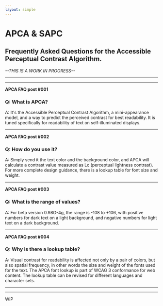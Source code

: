 ```yaml
---
layout: simple
---
```


# APCA & SAPC 
## Frequently Asked Questions for the Accessible Perceptual Contrast Algorithm.
_--THIS IS A WORK IN PROGRESS--_

-----
-----
**APCA FAQ post #001**
### Q: What is APCA?
A: It's the Accessible Perceptual Contrast Algorithm, a mini-appearance model, and a way to predict the perceived contrast for best readability. It is tuned specifically for readability of text on self-illuminated displays.


-----
**APCA FAQ post #002**
### Q: How do you use it?
A: Simply send it the text color and the background color, and APCA will calculate a contrast value measured as Lc (perceptual lightness contrast). For more complete design guidance, there is a lookup table for font size and weight.


-----
**APCA FAQ post #003**
### Q: What is the range of values?
A: For beta version 0.98G-4g, the range is -108 to +106, with positive numbers for dark text on a light background, and negative numbers for light text on a dark background.

-----
**APCA FAQ post #004**
### Q: Why is there a lookup table?
A: Visual contrast for readability is affected not only by a pair of colors, but also spatial frequency, in other words the size and weight of the fonts used for the text. The APCA font lookup is part of WCAG 3 conformance for web content. The lookup table can be revised for different languages and character sets.







-----
-----
WIP

